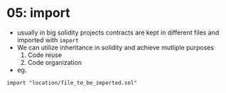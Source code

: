 # 05: import

- usually in big solidity projects contracts are kept in different files and imported with `import`
- We can utilize inheritance in solidity and achieve mutliple purposes
    1. Code reuse
    2. Code organization
- eg.
```sol
import "location/file_to_be_imported.sol"
```
